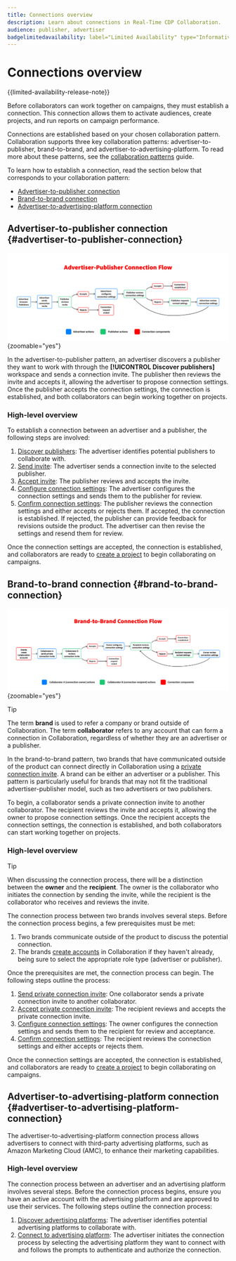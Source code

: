```yaml
---
title: Connections overview
description: Learn about connections in Real-Time CDP Collaboration.
audience: publisher, advertiser
badgelimitedavailability: label="Limited Availability" type="Informative" url="https://helpx.adobe.com/legal/product-descriptions/real-time-customer-data-platform-collaboration.html newtab=true"
---
```

# Connections overview

{{limited-availability-release-note}}

Before collaborators can work together on campaigns, they must establish a connection. This connection allows them to activate audiences, create projects, and run reports on campaign performance.

Connections are established based on your chosen collaboration pattern. Collaboration supports three key collaboration patterns: advertiser-to-publisher, brand-to-brand, and advertiser-to-advertising-platform. To read more about these patterns, see the [collaboration patterns](/help/guide/overview/collaboration-patterns.md) guide.

To learn how to establish a connection, read the section below that corresponds to your collaboration pattern:

- [Advertiser-to-publisher connection](#advertiser-to-publisher-connection)
- [Brand-to-brand connection](#brand-to-brand-connection)
- [Advertiser-to-advertising-platform connection](#advertiser-to-advertising-platform-connection)

## Advertiser-to-publisher connection {#advertiser-to-publisher-connection}

![High-level diagram of the advertiser-publisher connection process.](/help/assets/connect/establish-connection/advertiser-publisher-flow.png){zoomable="yes"}

In the advertiser-to-publisher pattern, an advertiser discovers a publisher they want to work with through the **[!UICONTROL Discover publishers]** workspace and sends a connection invite. The publisher then reviews the invite and accepts it, allowing the advertiser to propose connection settings. Once the publisher accepts the connection settings, the connection is established, and both collaborators can begin working together on projects.

### High-level overview 

To establish a connection between an advertiser and a publisher, the following steps are involved:

1. [Discover publishers](./discover-publishers.md): The advertiser identifies potential publishers to collaborate with.
2. [Send invite](./establishing-connections.md#send-invite): The advertiser sends a connection invite to the selected publisher.
3. [Accept invite](./establishing-connections.md#accept-invite): The publisher reviews and accepts the invite.
4. [Configure connection settings](./establishing-connections.md#configure-connection-settings): The advertiser configures the connection settings and sends them to the publisher for review.
5. [Confirm connection settings](./establishing-connections.md#review-connection-settings): The publisher reviews the connection settings and either accepts or rejects them. If accepted, the connection is established. If rejected, the publisher can provide feedback for revisions outside the product. The advertiser can then revise the settings and resend them for review.

Once the connection settings are accepted, the connection is established, and collaborators are ready to [create a project](/help/guide/collaborate/manage-projects.md#create-project) to begin collaborating on campaigns.

## Brand-to-brand connection {#brand-to-brand-connection}

![High-level diagram of the brand-to-brand connection process.](/help/assets/connect/establish-connection/brand-to-brand-flow.png){zoomable="yes"}

>[!TIP]
>
>The term **brand** is used to refer a company or brand outside of Collaboration. The term **collaborator** refers to any account that can form a connection in Collaboration, regardless of whether they are an advertiser or a publisher.

In the brand-to-brand pattern, two brands that have communicated outside of the product can connect directly in Collaboration using a [private connection invite](#private-connection-invite). A brand can be either an advertiser or a publisher. This pattern is particularly useful for brands that may not fit the traditional advertiser-publisher model, such as two advertisers or two publishers.

To begin, a collaborator sends a private connection invite to another collaborator. The recipient reviews the invite and accepts it, allowing the owner to propose connection settings. Once the recipient accepts the connection settings, the connection is established, and both collaborators can start working together on projects.

### High-level overview

>[!TIP]
>
>When discussing the connection process, there will be a distinction between the **owner** and the **recipient**. The owner is the collaborator who initiates the connection by sending the invite, while the recipient is the collaborator who receives and reviews the invite.

The connection process between two brands involves several steps. Before the connection process begins, a few prerequisites must be met:

1. Two brands communicate outside of the product to discuss the potential connection. 
1. The brands [create accounts](/help/guide/setup/onboard-account.md) in Collaboration if they haven't already, being sure to select the appropriate role type (advertiser or publisher).

Once the prerequisites are met, the connection process can begin. The following steps outline the process:

1. [Send private connection invite](./establishing-connections.md#private-connection-invite): One collaborator sends a private connection invite to another collaborator.
2. [Accept private connection invite](./establishing-connections.md#accept-invite): The recipient reviews and accepts the private connection invite.
3. [Configure connection settings](./establishing-connections.md#configure-connection-settings): The owner configures the connection settings and sends them to the recipient for review and acceptance.
4. [Confirm connection settings](./establishing-connections.md#review-connection-settings): The recipient reviews the connection settings and either accepts or rejects them.

Once the connection settings are accepted, the connection is established, and collaborators are ready to [create a project](/help/guide/collaborate/manage-projects.md#create-project) to begin collaborating on campaigns.

## Advertiser-to-advertising-platform connection {#advertiser-to-advertising-platform-connection}

<!-- ![High-level diagram of the advertiser-advertising platform connection process.](/help/assets/connect/establish-connection/advertiser-ad-platform-flow.png){zoomable="yes"} -->

The advertiser-to-advertising-platform connection process allows advertisers to connect with third-party advertising platforms, such as Amazon Marketing Cloud (AMC), to enhance their marketing capabilities.

### High-level overview

The connection process between an advertiser and an advertising platform involves several steps. Before the connection process begins, ensure you have an active account with the advertising platform and are approved to use their services. The following steps outline the connection process:

1. [Discover advertising platforms](./discover-publishers.md): The advertiser identifies potential advertising platforms to collaborate with.
2. [Connect to advertising platform](./advertising-platforms/overview.md#advertising-platforms-overview): The advertiser initiates the connection process by selecting the advertising platform they want to connect with and follows the prompts to authenticate and authorize the connection.

<!-- UPDATE LINKS ABOVE -->
